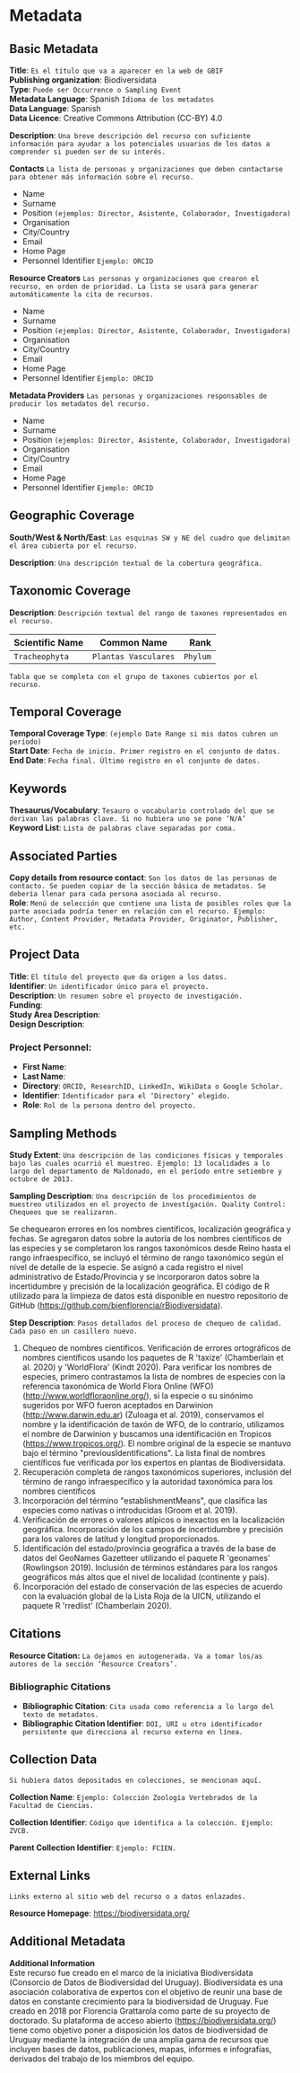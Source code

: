# Metadata

## Basic Metadata

**Title**: `Es el título que va a aparecer en la web de GBIF`  
**Publishing organization**: Biodiversidata  
**Type**: `Puede ser Occurrence o Sampling Event`  
**Metadata Language**: Spanish `Idioma de los metadatos`  
**Data Language**: Spanish  
**Data Licence**: Creative Commons Attribution (CC-BY) 4.0  

**Description**:
`Una breve descripción del recurso con suficiente información para ayudar a los potenciales usuarios de los datos a comprender si pueden ser de su interés.`

**Contacts**
`La lista de personas y organizaciones que deben contactarse para obtener más información sobre el recurso.`
 -	Name  
 -	Surname  
 -	Position `(ejemplos: Director, Asistente, Colaborador, Investigadora)`  
 -	Organisation  
 -	City/Country  
 -	Email  
 -	Home Page  
 -	Personnel Identifier `Ejemplo: ORCID`  

**Resource Creators**
`Las personas y organizaciones que crearon el recurso, en orden de prioridad. La lista se usará para generar automáticamente la cita de recursos.`
-	Name  
-	Surname  
-	Position `(ejemplos: Director, Asistente, Colaborador, Investigadora)`  
-	Organisation  
-	City/Country  
-	Email  
-	Home Page  
-	Personnel Identifier `Ejemplo: ORCID`  

**Metadata Providers**
`Las personas y organizaciones responsables de producir los metadatos del recurso.`
-	Name  
-	Surname  
-	Position `(ejemplos: Director, Asistente, Colaborador, Investigadora)`  
-	Organisation  
-	City/Country  
-	Email  
-	Home Page  
-	Personnel Identifier `Ejemplo: ORCID`  

## Geographic Coverage

**South/West & North/East**: `Las esquinas SW y NE del cuadro que delimitan el área cubierta por el recurso.`  

**Description**: `Una descripción textual de la cobertura geográfica.`  

## Taxonomic Coverage

**Description**: `Descripción textual del rango de taxones representados en el recurso.`  

| **Scientific Name** | **Common Name**      | **Rank** |
| ------------------- |:--------------------:| --------:|
| `Tracheophyta`      | `Plantas Vasculares` | `Phylum` |

`Tabla que se completa con el grupo de taxones cubiertos por el recurso.`  

## Temporal Coverage

**Temporal Coverage Type**: `(ejemplo Date Range si mis datos cubren un período)`  
**Start Date**: `Fecha de inicio. Primer registro en el conjunto de datos.`  
**End Date**: `Fecha final. Último registro en el conjunto de datos.`  

## Keywords

**Thesaurus/Vocabulary**: `Tesauro o vocabulario controlado del que se derivan las palabras clave. Si no hubiera uno se pone ‘N/A’`  
**Keyword List**: `Lista de palabras clave separadas por coma.`  

## Associated Parties

**Copy details from resource contact**: `Son los datos de las personas de contacto. Se pueden copiar de la sección básica de metadatos. Se debería llenar para cada persona asociada al recurso.`  
**Role**: `Menú de selección que contiene una lista de posibles roles que la parte asociada podría tener en relación con el recurso. Ejemplo: Author, Content Provider, Metadata Provider, Originator, Publisher, etc.`  

## Project Data

**Title**: `El título del proyecto que da origen a los datos.`  
**Identifier**: `Un identificador único para el proyecto.`  
**Description**: `Un resumen sobre el proyecto de investigación.`  
**Funding**:  
**Study Area Description**:  
**Design Description**:  

### Project Personnel:  
 -	**First Name**:  
 -	**Last Name**:  
 -	**Directory**: `ORCID, ResearchID, LinkedIn, WikiData o Google Scholar.`  
 -	**Identifier**: `Identificador para el ‘Directory’ elegido.`  
 -	**Role**: `Rol de la persona dentro del proyecto.`  

## Sampling Methods

**Study Extent**: `Una descripción de las condiciones físicas y temporales bajo las cuales ocurrió el muestreo. Ejemplo: 13 localidades a lo largo del departamento de Maldonado, en el período entre setiembre y octubre de 2013.`  

**Sampling Description**: `Una descripción de los procedimientos de muestreo utilizados en el proyecto de investigación.
Quality Control: Chequeos que se realizaron.`  

Se chequearon errores en los nombres científicos, localización geográfica y fechas. Se agregaron datos sobre la autoría de los nombres científicos de las especies y se completaron los rangos taxonómicos desde Reino hasta el rango infraespecífico, se incluyó el término de rango taxonómico según el nivel de detalle de la especie. Se asignó a cada registro el nivel administrativo de Estado/Provincia y se incorporaron datos sobre la incertidumbre y precisión de la localización geográfica. El código de R utilizado para la limpieza de datos está disponible en nuestro repositorio de GitHub (https://github.com/bienflorencia/rBiodiversidata).  

**Step Description**: `Pasos detallados del proceso de chequeo de calidad. Cada paso en un casillero nuevo.`  

1.	Chequeo de nombres científicos. Verificación de errores ortográficos de nombres científicos usando los paquetes de R 'taxize' (Chamberlain et al. 2020) y 'WorldFlora' (Kindt 2020). Para verificar los nombres de especies, primero contrastamos la lista de nombres de especies con la referencia taxonómica de World Flora Online (WFO) (http://www.worldfloraonline.org/), si la especie o su sinónimo sugeridos por WFO fueron aceptados en Darwinion (http://www.darwin.edu.ar) (Zuloaga et al. 2019), conservamos el nombre y la identificación de taxón de WFO, de lo contrario, utilizamos el nombre de Darwinion y buscamos una identificación en Tropicos (https://www.tropicos.org/). El nombre original de la especie se mantuvo bajo el término "previousIdentifications". La lista final de nombres científicos fue verificada por los expertos en plantas de Biodiversidata.
2.	Recuperación completa de rangos taxonómicos superiores, inclusión del término de rango infraespecífico y la autoridad taxonómica para los nombres científicos
3.	Incorporación del término "establishmentMeans", que clasifica las especies como nativas o introducidas (Groom et al. 2019).
4.	Verificación de errores o valores atípicos o inexactos en la localización geográfica. Incorporación de los campos de incertidumbre y precisión para los valores de latitud y longitud proporcionados.
5.	Identificación del estado/provincia geográfica a través de la base de datos del GeoNames Gazetteer utilizando el paquete R 'geonames' (Rowlingson 2019). Inclusión de términos estándares para los rangos geográficos más altos que el nivel de localidad (continente y país).
6.	Incorporación del estado de conservación de las especies de acuerdo con la evaluación global de la Lista Roja de la UICN, utilizando el paquete R 'rredlist' (Chamberlain 2020).

## Citations

**Resource Citation:** `La dejamos en autogenerada. Va a tomar los/as autores de la sección ‘Resource Creators’.`  

### Bibliographic Citations

 -	**Bibliographic Citation**: `Cita usada como referencia a lo largo del texto de metadatos.`  
 -	**Bibliographic Citation Identifier**: `DOI, URI u otro identificador persistente que direcciona al recurso externo en línea.`  

## Collection Data
`Si hubiera datos depositados en colecciones, se mencionan aquí.`

**Collection Name**: `Ejemplo: Colección Zoología Vertebrados de la Facultad de Ciencias.`  

**Collection Identifier**: `Código que identifica a la colección. Ejemplo: ZVCB.`  

**Parent Collection Identifier**: `Ejemplo: FCIEN.`  

## External Links
`Links externo al sitio web del recurso o a datos enlazados.`  

**Resource Homepage**: https://biodiversidata.org/  

## Additional Metadata

**Additional Information**  
Este recurso fue creado en el marco de la iniciativa Biodiversidata (Consorcio de Datos de Biodiversidad del Uruguay). Biodiversidata es una asociación colaborativa de expertos con el objetivo de reunir una base de datos en constante crecimiento para la biodiversidad de Uruguay. Fue creado en 2018 por Florencia Grattarola como parte de su proyecto de doctorado. Su plataforma de acceso abierto (https://biodiversidata.org/) tiene como objetivo poner a disposición los datos de biodiversidad de Uruguay mediante la integración de una amplia gama de recursos que incluyen bases de datos, publicaciones, mapas, informes e infografías, derivados del trabajo de los miembros del equipo.  

